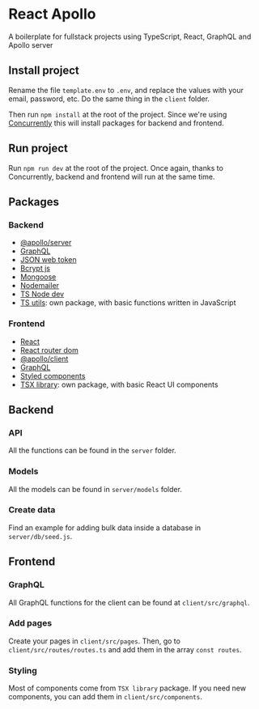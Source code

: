 # React Apollo

A boilerplate for fullstack projects using TypeScript, React, GraphQL and Apollo server

## Install project

Rename the file `template.env` to `.env`, and replace the values with your email, password, etc. Do the same thing in the `client` folder.

Then run `npm install` at the root of the project. Since we're using [Concurrently](https://www.npmjs.com/package/concurrently) this will install packages for backend and frontend.

## Run project

Run `npm run dev` at the root of the project. Once again, thanks to Concurrently, backend and frontend will run at the same time.

## Packages

### Backend

-   [@apollo/server](https://www.apollographql.com/docs/apollo-server/)
-   [GraphQL](https://graphql.org/)
-   [JSON web token](https://jwt.io/)
-   [Bcrypt js](https://www.npmjs.com/package/bcryptjs)
-   [Mongoose](https://mongoosejs.com/)
-   [Nodemailer](https://nodemailer.com/about/)
-   [TS Node dev](https://www.npmjs.com/package/ts-node-dev)
-   [TS utils](https://www.npmjs.com/package/ts-utils-julseb): own package, with basic functions written in JavaScript

### Frontend

-   [React](https://reactjs.org/)
-   [React router dom](https://reactrouter.com/en/v6.3.0/getting-started/overview)
-   [@apollo/client](https://www.apollographql.com/docs/react/)
-   [GraphQL](https://graphql.org/)
-   [Styled components](https://styled-components.com/)
-   [TSX library](https://documentation-components-react.vercel.app/): own package, with basic React UI components

## Backend

### API

All the functions can be found in the `server` folder.

### Models

All the models can be found in `server/models` folder.

### Create data

Find an example for adding bulk data inside a database in `server/db/seed.js`.

## Frontend

### GraphQL

All GraphQL functions for the client can be found at `client/src/graphql`.

### Add pages

Create your pages in `client/src/pages`. Then, go to `client/src/routes/routes.ts` and add them in the array `const routes`.

### Styling

Most of components come from `TSX library` package. If you need new components, you can add them in `client/src/components`.
